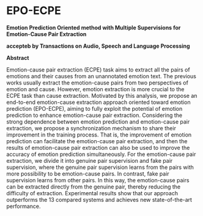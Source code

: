 # EPO-ECPE

**Emotion Prediction Oriented method with Multiple Supervisions for Emotion-Cause Pair Extraction**

**accepteb by Transactions on Audio, Speech and Language Processing**

**Abstract**

Emotion-cause pair extraction (ECPE) task aims to extract all the pairs of emotions and their causes from an unannotated emotion text. The previous works usually extract the emotion-cause pairs from two perspectives of emotion and cause. However, emotion extraction is more crucial to the ECPE task than cause extraction. Motivated by this analysis, we propose an end-to-end emotion-cause extraction approach oriented toward emotion prediction (EPO-ECPE), aiming to fully exploit the potential of emotion prediction to enhance emotion-cause pair extraction. Considering the strong dependence between emotion prediction and emotion-cause pair extraction, we propose a synchronization mechanism to share their improvement in the training process. That is, the improvement of emotion prediction can facilitate the emotion-cause pair extraction, and then the results of emotion-cause pair extraction can also be used to improve the accuracy of emotion prediction simultaneously. For the emotion-cause pair extraction, we divide it into genuine pair supervision and fake pair supervision, where the genuine pair supervision learns from the pairs with more possibility to be emotion-cause pairs. In contrast, fake pair supervision learns from other pairs. In this way, the emotion-cause pairs can be extracted directly from the genuine pair, thereby reducing the difficulty of extraction. Experimental results show that our approach outperforms the 13 compared systems and achieves new state-of-the-art performance.

